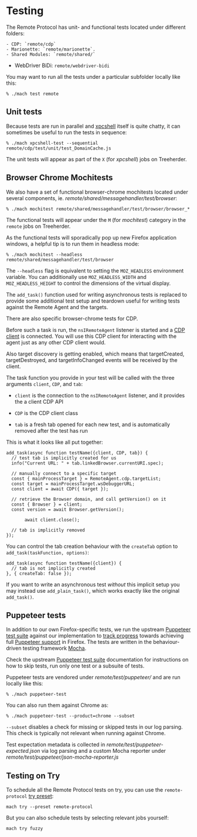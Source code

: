 Testing
=======

The Remote Protocol has unit- and functional tests located under different folders:

	- CDP: `remote/cdp`
	- Marionette: `remote/marionette`.
	- Shared Modules: `remote/shared/`
  - WebDriver BiDi: `remote/webdriver-bidi`

You may want to run all the tests under a particular subfolder locally like this:

	% ./mach test remote


Unit tests
----------

Because tests are run in parallel and [xpcshell] itself is quite
chatty, it can sometimes be useful to run the tests in sequence:

	% ./mach xpcshell-test --sequential remote/cdp/test/unit/test_DomainCache.js

The unit tests will appear as part of the `X` (for _xpcshell_) jobs
on Treeherder.

[xpcshell]: /testing/xpcshell/index.rst


Browser Chrome Mochitests
-------------------------

We also have a set of functional browser-chrome mochitests located
under several components, ie. _remote/shared/messagehandler/test/browser_:

	% ./mach mochitest remote/shared/messagehandler/test/browser/browser_*

The functional tests will appear under the `M` (for _mochitest_)
category in the `remote` jobs on Treeherder.

As the functional tests will sporadically pop up new Firefox
application windows, a helpful tip is to run them in headless
mode:

	% ./mach mochitest --headless remote/shared/messagehandler/test/browser

The `--headless` flag is equivalent to setting the `MOZ_HEADLESS`
environment variable.  You can additionally use `MOZ_HEADLESS_WIDTH`
and `MOZ_HEADLESS_HEIGHT` to control the dimensions of the virtual
display.

The `add_task()` function used for writing asynchronous tests is
replaced to provide some additional test setup and teardown useful
for writing tests against the Remote Agent and the targets.

There are also specific browser-chrome tests for CDP.

Before such a task is run, the `nsIRemoteAgent` listener is started
and a [CDP client] is connected.  You will use this CDP client for
interacting with the agent just as any other CDP client would.

Also target discovery is getting enabled, which means that targetCreated,
targetDestroyed, and targetInfoChanged events will be received by the client.

The task function you provide in your test will be called with the
three arguments `client`, `CDP`, and `tab`:

  - `client` is the connection to the `nsIRemoteAgent` listener,
    and it provides the a client CDP API

  - `CDP` is the CDP client class

  - `tab` is a fresh tab opened for each new test, and is automatically
    removed after the test has run

This is what it looks like all put together:

	add_task(async function testName({client, CDP, tab}) {
	  // test tab is implicitly created for us
	  info("Current URL: " + tab.linkedBrowser.currentURI.spec);

	  // manually connect to a specific target
	  const { mainProcessTarget } = RemoteAgent.cdp.targetList;
	  const target = mainProcessTarget.wsDebuggerURL;
	  const client = await CDP({ target });

	  // retrieve the Browser domain, and call getVersion() on it
	  const { Browser } = client;
	  const version = await Browser.getVersion();

           await client.close();

	  // tab is implicitly removed
	});

You can control the tab creation behaviour with the `createTab`
option to `add_task(taskFunction, options)`:

	add_task(async function testName({client}) {
	  // tab is not implicitly created
	}, { createTab: false });

If you want to write an asynchronous test _without_ this implicit
setup you may instead use `add_plain_task()`, which works exactly like the
original `add_task()`.

[CDP client]: https://github.com/cyrus-and/chrome-remote-interface


Puppeteer tests
---------------

In addition to our own Firefox-specific tests, we run the upstream
[Puppeteer test suite] against our implementation to [track progress]
towards achieving full [Puppeteer support] in Firefox. The tests are written
in the behaviour-driven testing framework [Mocha].

Check the upstream [Puppeteer test suite] documentation for instructions on
how to skip tests, run only one test or a subsuite of tests.

Puppeteer tests are vendored under _remote/test/puppeteer/_ and are
run locally like this:

	% ./mach puppeteer-test

You can also run them against Chrome as:

	% ./mach puppeteer-test --product=chrome --subset

`--subset` disables a check for missing or skipped tests in our log parsing.
This check is typically not relevant when running against Chrome.

Test expectation metadata is collected in _remote/test/puppeteer-expected.json_
via log parsing and a custom Mocha reporter under
_remote/test/puppeteer/json-mocha-reporter.js_


Testing on Try
--------------

To schedule all the Remote Protocol tests on try, you can use the
`remote-protocol` [try preset]:

	mach try --preset remote-protocol

But you can also schedule tests by selecting relevant jobs yourself:

	mach try fuzzy

[Puppeteer support]: https://bugzilla.mozilla.org/show_bug.cgi?id=puppeteer
[Mocha]: https://mochajs.org/
[Puppeteer test suite]: https://github.com/puppeteer/puppeteer/blob/master/test/README.md
[track progress]: https://puppeteer.github.io/ispuppeteerfirefoxready/
[try preset]: /tools/try/presets
